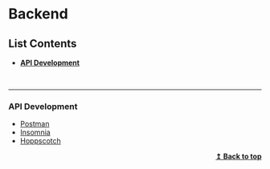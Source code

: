 # Backend

## List Contents

- **[API Development](#api-development)**

<br>
<hr>

### API Development

- [Postman](https://www.postman.com/)
- [Insomnia](https://insomnia.rest/)
- [Hoppscotch](https://hoppscotch.io/)

<p align="right">
    <b><a href="#list-contents">↥ Back to top</a></b>
</p>
